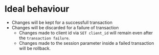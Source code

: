 # Ideal behaviour
- Changes will be kept for a successfull transaction
- Changes will be discarded for a failure of transaction
    - Changes made to client id via `SET client_id` will remain even after the `transaction failure`. 
    - Changes made to the session parameter inside a failed transaction will be rollback.


